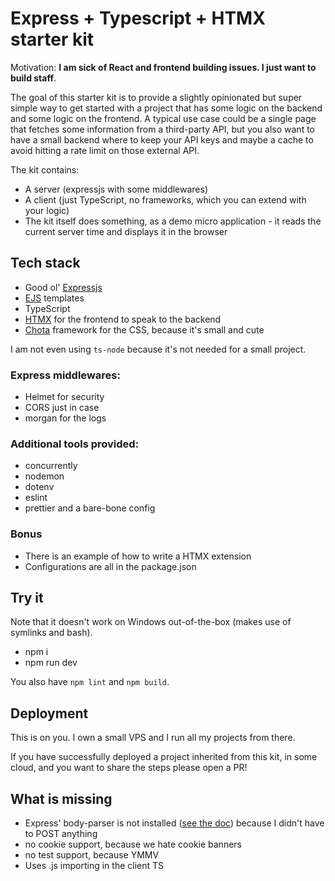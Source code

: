 # Express + Typescript + HTMX starter kit

Motivation: **I am sick of React and frontend building issues. I just want to build staff**.

The goal of this starter kit is to provide a slightly opinionated but super simple way to get started with a project that has some logic on the backend and some logic on the frontend. A typical use case could be a single page that fetches some information from a third-party API, but you also want to have a small backend where to keep your API keys and maybe a cache to avoid hitting a rate limit on those external API.

The kit contains:
- A server (expressjs with some middlewares)
- A client (just TypeScript, no frameworks, which you can extend with your logic)
- The kit itself does something, as a demo micro application - it reads the current server time and displays it in the browser

## Tech stack
- Good ol' [Expressjs](https://expressjs.com/)
- [EJS](https://ejs.co/) templates
- TypeScript
- [HTMX](https://htmx.org/) for the frontend to speak to the backend
- [Chota](https://jenil.github.io/chota/) framework for the CSS, because it's small and cute

I am not even using `ts-node` because it's not needed for a small project.

### Express middlewares:
- Helmet for security
- CORS just in case
- morgan for the logs

### Additional tools provided:
- concurrently
- nodemon
- dotenv
- eslint
- prettier and a bare-bone config

### Bonus
- There is an example of how to write a HTMX extension
- Configurations are all in the package.json

## Try it

Note that it doesn't work on Windows out-of-the-box (makes use of symlinks and bash).

- npm i
- npm run dev

You also have `npm lint` and `npm build`.

## Deployment

This is on you. I own a small VPS and I run all my projects from there.

If you have successfully deployed a project inherited from this kit, in some cloud, and you want to share the steps please open a PR!

## What is missing
- Express' body-parser is not installed ([see the doc](https://expressjs.com/en/resources/middleware/body-parser.html)) because I didn't have to POST anything
- no cookie support, because we hate cookie banners
- no test support, because YMMV
- Uses .js importing in the client TS

